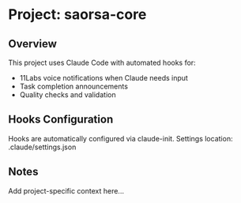 # Project: saorsa-core

## Overview
This project uses Claude Code with automated hooks for:
- 11Labs voice notifications when Claude needs input
- Task completion announcements
- Quality checks and validation

## Hooks Configuration
Hooks are automatically configured via claude-init.
Settings location: .claude/settings.json

## Notes
Add project-specific context here...
